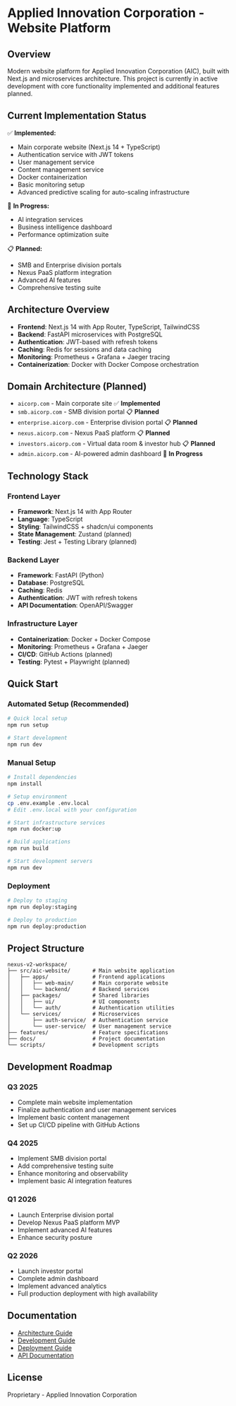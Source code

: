 # Applied Innovation Corporation - Website Platform

## Overview
Modern website platform for Applied Innovation Corporation (AIC), built with Next.js and microservices architecture. This project is currently in active development with core functionality implemented and additional features planned.

## Current Implementation Status
✅ **Implemented:**
- Main corporate website (Next.js 14 + TypeScript)
- Authentication service with JWT tokens
- User management service
- Content management service
- Docker containerization
- Basic monitoring setup
- Advanced predictive scaling for auto-scaling infrastructure

🚧 **In Progress:**
- AI integration services
- Business intelligence dashboard
- Performance optimization suite

📋 **Planned:**
- SMB and Enterprise division portals
- Nexus PaaS platform integration
- Advanced AI features
- Comprehensive testing suite

## Architecture Overview
- **Frontend**: Next.js 14 with App Router, TypeScript, TailwindCSS
- **Backend**: FastAPI microservices with PostgreSQL
- **Authentication**: JWT-based with refresh tokens
- **Caching**: Redis for sessions and data caching
- **Monitoring**: Prometheus + Grafana + Jaeger tracing
- **Containerization**: Docker with Docker Compose orchestration

## Domain Architecture (Planned)
- `aicorp.com` - Main corporate site ✅ **Implemented**
- `smb.aicorp.com` - SMB division portal 📋 **Planned**
- `enterprise.aicorp.com` - Enterprise division portal 📋 **Planned**
- `nexus.aicorp.com` - Nexus PaaS platform 📋 **Planned**
- `investors.aicorp.com` - Virtual data room & investor hub 📋 **Planned**
- `admin.aicorp.com` - AI-powered admin dashboard 🚧 **In Progress**

## Technology Stack

### Frontend Layer
- **Framework**: Next.js 14 with App Router
- **Language**: TypeScript
- **Styling**: TailwindCSS + shadcn/ui components
- **State Management**: Zustand (planned)
- **Testing**: Jest + Testing Library (planned)

### Backend Layer
- **Framework**: FastAPI (Python)
- **Database**: PostgreSQL
- **Caching**: Redis
- **Authentication**: JWT with refresh tokens
- **API Documentation**: OpenAPI/Swagger

### Infrastructure Layer
- **Containerization**: Docker + Docker Compose
- **Monitoring**: Prometheus + Grafana + Jaeger
- **CI/CD**: GitHub Actions (planned)
- **Testing**: Pytest + Playwright (planned)

## Quick Start

### Automated Setup (Recommended)
```bash
# Quick local setup
npm run setup

# Start development
npm run dev
```

### Manual Setup
```bash
# Install dependencies
npm install

# Setup environment
cp .env.example .env.local
# Edit .env.local with your configuration

# Start infrastructure services
npm run docker:up

# Build applications
npm run build

# Start development servers
npm run dev
```

### Deployment
```bash
# Deploy to staging
npm run deploy:staging

# Deploy to production
npm run deploy:production
```

## Project Structure
```
nexus-v2-workspace/
├── src/aic-website/       # Main website application
│   ├── apps/              # Frontend applications
│   │   ├── web-main/      # Main corporate website
│   │   └── backend/       # Backend services
│   ├── packages/          # Shared libraries
│   │   ├── ui/            # UI components
│   │   └── auth/          # Authentication utilities
│   └── services/          # Microservices
│       ├── auth-service/  # Authentication service
│       └── user-service/  # User management service
├── features/              # Feature specifications
├── docs/                  # Project documentation
└── scripts/               # Development scripts
```

## Development Roadmap

### Q3 2025
- Complete main website implementation
- Finalize authentication and user management services
- Implement basic content management
- Set up CI/CD pipeline with GitHub Actions

### Q4 2025
- Implement SMB division portal
- Add comprehensive testing suite
- Enhance monitoring and observability
- Implement basic AI integration features

### Q1 2026
- Launch Enterprise division portal
- Develop Nexus PaaS platform MVP
- Implement advanced AI features
- Enhance security posture

### Q2 2026
- Launch investor portal
- Complete admin dashboard
- Implement advanced analytics
- Full production deployment with high availability

## Documentation
- [Architecture Guide](./docs/architecture.md)
- [Development Guide](./docs/development.md)
- [Deployment Guide](./docs/deployment.md)
- [API Documentation](./docs/api.md)

## License
Proprietary - Applied Innovation Corporation
